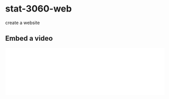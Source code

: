 # stat-3060-web
create a website

## Embed a video

<iframe src="//player.bilibili.com/player.html?aid=434839360&bvid=BV1q3411S72k&cid=952097968&page=1" scrolling="no" border="0" frameborder="no" framespacing="0" allowfullscreen="true" width="100%" height="600"> </iframe>

